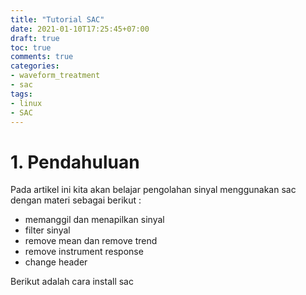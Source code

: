 ```yaml
---
title: "Tutorial SAC"
date: 2021-01-10T17:25:45+07:00
draft: true
toc: true
comments: true
categories:
- waveform_treatment
- sac
tags:
- linux
- SAC
---
```

 # 1. Pendahuluan
 
 Pada artikel ini kita akan belajar pengolahan sinyal menggunakan sac dengan materi sebagai berikut :
 
 - memanggil dan menapilkan sinyal
 - filter sinyal
 - remove mean dan remove trend
 - remove instrument response
 - change header
 
 
 Berikut adalah cara install sac
 
 

